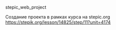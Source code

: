 stepic_web_project

Создание проекта в рамках курса на stepic.org
https://stepik.org/lesson/14825/step/11?unit=4174
